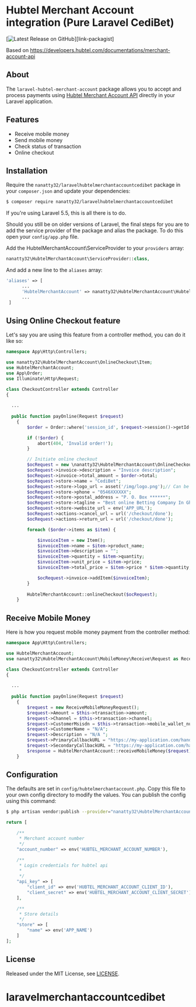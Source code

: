 # Hubtel Merchant Account integration (Pure Laravel CediBet)
[![Latest Release on GitHub][ico-version]][link-packagist]



Based on https://developers.hubtel.com/documentations/merchant-account-api

## About

The `laravel-hubtel-merchant-account` package allows you to accept and process payments using [Hubtel Merchant Account API](https://developers.hubtel.com/documentations/merchant-account-api) directly in your Laravel application.

## Features

* Receive mobile money
* Send mobile money
* Check status of transaction
* Online checkout

## Installation

Require the `nanatty32/laravelhubtelmerchantaccountcedibet` package in your `composer.json` and update your dependencies:
```sh
$ composer require nanatty32/laravelhubtelmerchantaccountcedibet
```
If you're using Laravel 5.5, this is all there is to do.

Should you still be on older versions of Laravel, the final steps for you are to add the service provider of the package and alias the package. To do this open your `config/app.php` file.

Add the HubtelMerchantAccount\ServiceProvider to your `providers` array:
```php
nanatty32\HubtelMerchantAccount\ServiceProvider::class,
```
And add a new line to the `aliases` array:
```php
'aliases' => [
      ...
      'HubtelMerchantAccount' => nanatty32\HubtelMerchantAccount\HubtelMerchantAccountFacade::class,
      ...
 ]
```

## Using Online Checkout feature

Let's say you are using this feature from a controller method, you can do it like so:

```php
namespace App\Http\Controllers;

use nanatty32\HubtelMerchantAccount\OnlineCheckout\Item;
use HubtelMerchantAccount;
use App\Order;
use Illuminate\Http\Request;

class CheckoutController extends Controller
{
  
  ...
  
  public function payOnline(Request $request)
    {
        $order = Order::where('session_id', $request->session()->getId())->latest()->first();

        if (!$order) {
            abort(404, 'Invalid order!');
        }

        // Initiate online checkout
        $ocRequest = new \nanatty32\HubtelMerchantAccount\OnlineCheckout\Request();
        $ocRequest->invoice->description = "Invoice description";
        $ocRequest->invoice->total_amount = $order->total;
        $ocRequest->store->name = "CediBet";
        $ocRequest->store->logo_url = asset('/img/logo.png');// Can be changed by developers 
        $ocRequest->store->phone = "0546XXXXXX";
        $ocRequest->store->postal_address = "P. O. Box ******";
        $ocRequest->store->tagline = "Best online Betting Company In Ghana";
        $ocRequest->store->website_url = env('APP_URL');
        $ocRequest->actions->cancel_url = url('/checkout/done');
        $ocRequest->actions->return_url = url('/checkout/done');

        foreach ($order->items as $item) {

            $invoiceItem = new Item();
            $invoiceItem->name = $item->product_name;
            $invoiceItem->description = "";
            $invoiceItem->quantity = $item->quantity;
            $invoiceItem->unit_price = $item->price;
            $invoiceItem->total_price = $item->price * $item->quantity;

            $ocRequest->invoice->addItem($invoiceItem);
        }
       
        HubtelMerchantAccount::onlineCheckout($ocRequest);
    }
```

## Receive Mobile Money

Here is how you request mobile money payment from the controller method:
```php
namespace App\Http\Controllers;

use HubtelMerchantAccount;
use nanatty32\HubtelMerchantAccount\MobileMoney\Receive\Request as ReceiveMobileMoneyRequest;

class CheckoutController extends Controller
{
  
  ...
  
  public function payOnline(Request $request)
    {
        $request = new ReceiveMobileMoneyRequest();
        $request->Amount = $this->transaction->amount;
        $request->Channel = $this->transaction->channel;
        $request->CustomerMsisdn = $this->transaction->mobile_wallet_number;
        $request->CustomerName = "N/A";
        $request->Description = "N/A ";
        $request->PrimaryCallbackURL = "https://my-application.com/handle" . $this->transaction->id;
        $request->SecondaryCallbackURL = "https://my-application.com/handle/" . $this->transaction->id;
        $response = HubtelMerchantAccount::receiveMobileMoney($request);
    }
```

## Configuration

The defaults are set in `config/hubtelmerchantaccount.php`. Copy this file to your own config directory to modify the values. You can publish the config using this command:
```sh
$ php artisan vendor:publish --provider="nanatty32\HubtelMerchantAccount\ServiceProvider"
```

    
```php
return [

    /**
     * Merchant account number
     */
    "account_number" => env('HUBTEL_MERCHANT_ACCOUNT_NUMBER'),

    /**
     * Login credentials for hubtel api
     *
     */
    "api_key" => [
        "client_id" => env('HUBTEL_MERCHANT_ACCOUNT_CLIENT_ID'),
        "client_secret" => env('HUBTEL_MERCHANT_ACCOUNT_CLIENT_SECRET')
    ],

    /**
     * Store details
     */
    "store" => [
        "name" => env('APP_NAME')
    ]
];
```
    
## License

Released under the MIT License, see [LICENSE](LICENSE).

[ico-version]: https://img.shields.io/github/release/nanatty32/laravelhubtelmerchantaccountcedibet.svg?style=flat-square
[ico-license]: https://img.shields.io/badge/license-MIT-brightgreen.svg?style=flat-square



# laravelmerchantaccountcedibet
